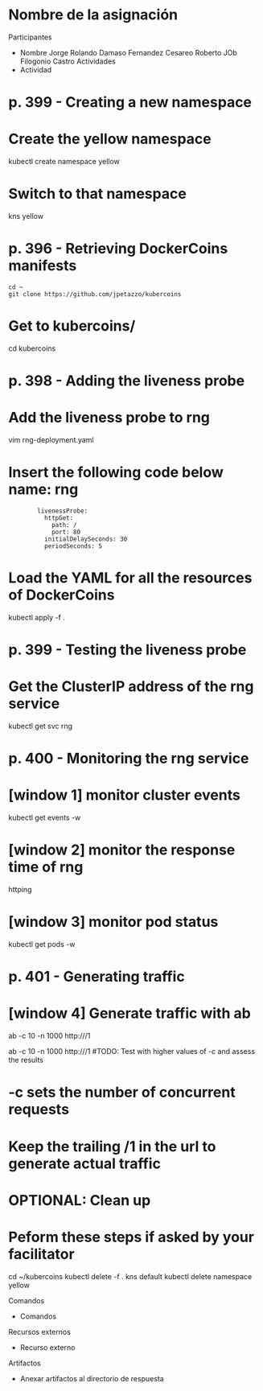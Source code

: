 # Nombre de la asignación

Participantes
- Nombre
Jorge Rolando
Damaso Fernandez
Cesareo
Roberto JOb
Filogonio Castro
Actividades
- Actividad

# p. 399 - Creating a new namespace

# Create the yellow namespace
kubectl create namespace yellow

# Switch to that namespace
kns yellow

# p. 396 - Retrieving DockerCoins manifests
```
cd ~
git clone https://github.com/jpetazzo/kubercoins
```
# Get to kubercoins/
cd kubercoins

# p. 398 - Adding the liveness probe
# Add the liveness probe to rng
vim rng-deployment.yaml
# Insert the following code below name: rng
```
        livenessProbe:
          httpGet:
            path: /
            port: 80
          initialDelaySeconds: 30
          periodSeconds: 5
```

# Load the YAML for all the resources of DockerCoins
kubectl apply -f .

# p. 399 - Testing the liveness probe
# Get the ClusterIP address of the rng service
kubectl get svc rng

# p. 400 - Monitoring the rng service
# [window 1] monitor cluster events
kubectl get events -w
# [window 2] monitor the response time of rng
httping <ClusterIP>
# [window 3] monitor pod status
kubectl get pods -w

# p. 401 - Generating traffic
# [window 4] Generate traffic with ab
ab -c 10 -n 1000 http://<ClusterIP>/1

ab -c 10 -n 1000 http://<ClusterIP>/1
#TODO: Test with higher values of -c and assess the results
# -c sets the number of concurrent requests
# Keep the trailing /1 in the url to generate actual traffic

# OPTIONAL: Clean up
# Peform these steps if asked by your facilitator
cd ~/kubercoins
kubectl delete -f .
kns default
kubectl delete namespace yellow


Comandos
- Comandos

Recursos externos
- Recurso externo

Artifactos
- Anexar artifactos al directorio de respuesta
